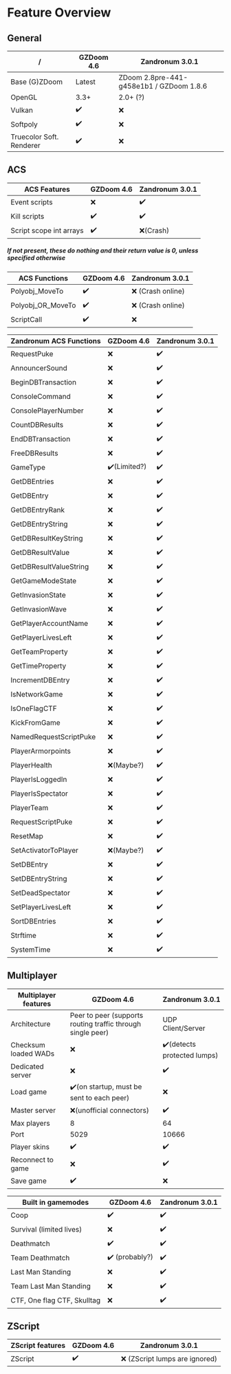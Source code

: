 # Feature Overview

## General
/ | GZDoom 4.6 | Zandronum 3.0.1
------------ | ------------- | -
Base (G)ZDoom | Latest|ZDoom 2.8pre-441-g458e1b1 / GZDoom 1.8.6|
OpenGL | 3.3+ | 2.0+ (?)
Vulkan | ✔️|❌
Softpoly |✔️|❌
Truecolor Soft. Renderer |✔️|❌


## ACS
ACS Features | GZDoom 4.6 | Zandronum 3.0.1
------------ | ------------- | -
Event scripts|❌|✔️
Kill scripts|✔️|✔️
Script scope int arrays|✔️|❌(Crash)

##### If not present, these do nothing and their return value is 0, unless specified otherwise

ACS Functions | GZDoom 4.6 | Zandronum 3.0.1
------------ | ------------- | -
Polyobj_MoveTo|✔️|❌ (Crash online)
Polyobj_OR_MoveTo|✔️|❌ (Crash online)
ScriptCall | ✔️|❌


Zandronum ACS Functions | GZDoom 4.6 | Zandronum 3.0.1
------------ | ------------- | -
RequestPuke|❌|✔️
AnnouncerSound|❌|✔️
BeginDBTransaction|❌|✔️
ConsoleCommand|❌|✔️
ConsolePlayerNumber|❌|✔️
CountDBResults|❌|✔️
EndDBTransaction|❌|✔️
FreeDBResults|❌|✔️
GameType|✔️(Limited?)|✔️
GetDBEntries|❌|✔️
GetDBEntry|❌|✔️
GetDBEntryRank|❌|✔️
GetDBEntryString|❌|✔️
GetDBResultKeyString|❌|✔️
GetDBResultValue|❌|✔️
GetDBResultValueString|❌|✔️
GetGameModeState|❌|✔️
GetInvasionState|❌|✔️
GetInvasionWave|❌|✔️
GetPlayerAccountName|❌|✔️
GetPlayerLivesLeft|❌|✔️
GetTeamProperty|❌|✔️
GetTimeProperty|❌|✔️
IncrementDBEntry|❌|✔️
IsNetworkGame|❌|✔️
IsOneFlagCTF|❌|✔️
KickFromGame|❌|✔️
NamedRequestScriptPuke|❌|✔️
PlayerArmorpoints|❌|✔️
PlayerHealth|❌(Maybe?)|✔️
PlayerIsLoggedIn|❌|✔️
PlayerIsSpectator|❌|✔️
PlayerTeam|❌|✔️
RequestScriptPuke|❌|✔️
ResetMap|❌|✔️
SetActivatorToPlayer|❌(Maybe?)|✔️
SetDBEntry|❌|✔️
SetDBEntryString|❌|✔️
SetDeadSpectator|❌|✔️
SetPlayerLivesLeft|❌|✔️
SortDBEntries|❌|✔️
Strftime|❌|✔️
SystemTime|❌|✔️

## Multiplayer


Multiplayer features | GZDoom 4.6 | Zandronum 3.0.1
------------ | ------------- | -
Architecture|Peer to peer (supports routing traffic through single peer)|UDP Client/Server
Checksum loaded WADs|❌|✔️(detects protected lumps)
Dedicated server|❌|✔️
Load game|✔️(on startup, must be sent to each peer)|❌
Master server|❌(unofficial connectors)|✔️
Max players|8|64
Port|5029|10666
Player skins|✔️|✔️
Reconnect to game|❌|✔️
Save game|✔️|❌


Built in gamemodes | GZDoom 4.6 | Zandronum 3.0.1
------------ | ------------- | -
Coop|✔️|✔️
Survival (limited lives)|❌|✔️
Deathmatch |✔️|✔️
Team Deathmatch |✔️ (probably?)|✔️
Last Man Standing |❌|✔️
Team Last Man Standing |❌|✔️
CTF, One flag CTF, Skulltag |❌|✔️



## ZScript

ZScript features | GZDoom 4.6 | Zandronum 3.0.1
------------ | ------------- | -
ZScript | ✔️|❌ (ZScript lumps are ignored)

